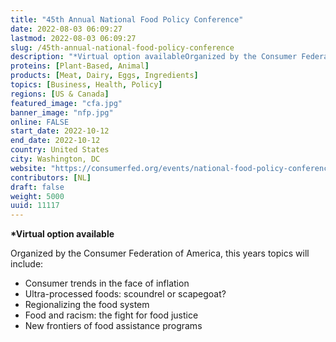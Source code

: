 ```yaml
---
title: "45th Annual National Food Policy Conference"
date: 2022-08-03 06:09:27
lastmod: 2022-08-03 06:09:27
slug: /45th-annual-national-food-policy-conference
description: "*Virtual option availableOrganized by the Consumer Federation of America, this years topics will include:Consumer trends in the face of inflationUltra-processed foods: scoundrel or scapegoat?Regionalizing the food systemFood and racism: the fight for food justiceNew frontiers of food assistance programs"
proteins: [Plant-Based, Animal]
products: [Meat, Dairy, Eggs, Ingredients]
topics: [Business, Health, Policy]
regions: [US & Canada]
featured_image: "cfa.jpg"
banner_image: "nfp.jpg"
online: FALSE
start_date: 2022-10-12
end_date: 2022-10-12
country: United States
city: Washington, DC
website: "https://consumerfed.org/events/national-food-policy-conference/"
contributors: [NL]
draft: false
weight: 5000
uuid: 11117
---
```

<p><strong>*Virtual option available</strong></p>
<p>Organized by the Consumer Federation of America, this years topics will include:</p>
<ul>
<li>Consumer trends in the face of inflation</li>
<li>Ultra-processed foods: scoundrel or scapegoat?</li>
<li>Regionalizing the food system</li>
<li>Food and racism: the fight for food justice</li>
<li>New frontiers of food assistance programs</li>
</ul>
